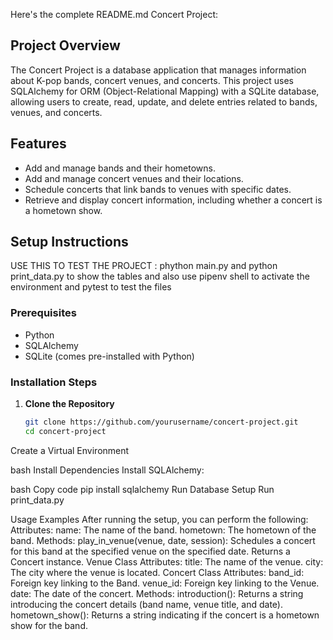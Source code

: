 Here's the complete README.md  Concert Project:
## Project Overview
The Concert Project is a database application that manages information about K-pop bands, concert venues, and concerts. This project uses SQLAlchemy for ORM (Object-Relational Mapping) with a SQLite database, allowing users to create, read, update, and delete entries related to bands, venues, and concerts.

## Features
- Add and manage bands and their hometowns.
- Add and manage concert venues and their locations.
- Schedule concerts that link bands to venues with specific dates.
- Retrieve and display concert information, including whether a concert is a hometown show.

## Setup Instructions
USE THIS TO TEST THE PROJECT :
phython main.py and python print_data.py to show the tables 
and also use pipenv shell to activate the environment
and pytest to test the files





### Prerequisites
- Python 
- SQLAlchemy
- SQLite (comes pre-installed with Python)

### Installation Steps
1. **Clone the Repository**
   ```bash
   git clone https://github.com/yourusername/concert-project.git
   cd concert-project
Create a Virtual Environment

bash
Install Dependencies Install SQLAlchemy:

bash
Copy code
pip install sqlalchemy
Run Database Setup Run print_data.py

Usage Examples
After running the setup, you can perform the following:
Attributes:
name: The name of the band.
hometown: The hometown of the band.
Methods:
play_in_venue(venue, date, session): Schedules a concert for this band at the specified venue on the specified date. Returns a Concert instance.
Venue Class
Attributes:
title: The name of the venue.
city: The city where the venue is located.
Concert Class
Attributes:
band_id: Foreign key linking to the Band.
venue_id: Foreign key linking to the Venue.
date: The date of the concert.
Methods:
introduction(): Returns a string introducing the concert details (band name, venue title, and date).
hometown_show(): Returns a string indicating if the concert is a hometown show for the band.






